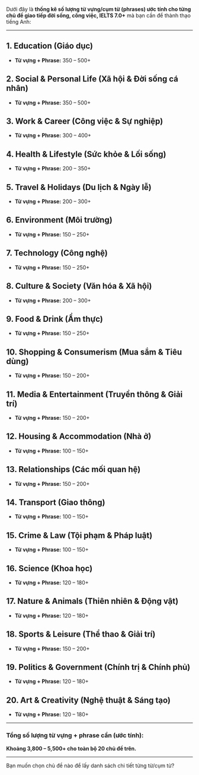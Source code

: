 Dưới đây là **thống kê số lượng từ vựng/cụm từ (phrases) ước tính cho từng chủ đề giao tiếp đời sống, công việc, IELTS 7.0+** mà bạn cần để thành thạo tiếng Anh:

---

## 1. Education (Giáo dục)
- **Từ vựng + Phrase:** 350 – 500+

## 2. Social & Personal Life (Xã hội & Đời sống cá nhân)
- **Từ vựng + Phrase:** 350 – 500+

## 3. Work & Career (Công việc & Sự nghiệp)
- **Từ vựng + Phrase:** 300 – 400+

## 4. Health & Lifestyle (Sức khỏe & Lối sống)
- **Từ vựng + Phrase:** 200 – 350+

## 5. Travel & Holidays (Du lịch & Ngày lễ)
- **Từ vựng + Phrase:** 200 – 300+

## 6. Environment (Môi trường)
- **Từ vựng + Phrase:** 150 – 250+

## 7. Technology (Công nghệ)
- **Từ vựng + Phrase:** 150 – 250+

## 8. Culture & Society (Văn hóa & Xã hội)
- **Từ vựng + Phrase:** 200 – 300+

## 9. Food & Drink (Ẩm thực)
- **Từ vựng + Phrase:** 150 – 250+

## 10. Shopping & Consumerism (Mua sắm & Tiêu dùng)
- **Từ vựng + Phrase:** 150 – 200+

## 11. Media & Entertainment (Truyền thông & Giải trí)
- **Từ vựng + Phrase:** 150 – 200+

## 12. Housing & Accommodation (Nhà ở)
- **Từ vựng + Phrase:** 100 – 150+

## 13. Relationships (Các mối quan hệ)
- **Từ vựng + Phrase:** 150 – 200+

## 14. Transport (Giao thông)
- **Từ vựng + Phrase:** 100 – 150+

## 15. Crime & Law (Tội phạm & Pháp luật)
- **Từ vựng + Phrase:** 100 – 150+

## 16. Science (Khoa học)
- **Từ vựng + Phrase:** 120 – 180+

## 17. Nature & Animals (Thiên nhiên & Động vật)
- **Từ vựng + Phrase:** 120 – 180+

## 18. Sports & Leisure (Thể thao & Giải trí)
- **Từ vựng + Phrase:** 150 – 200+

## 19. Politics & Government (Chính trị & Chính phủ)
- **Từ vựng + Phrase:** 120 – 180+

## 20. Art & Creativity (Nghệ thuật & Sáng tạo)
- **Từ vựng + Phrase:** 120 – 180+

---

### Tổng số lượng từ vựng + phrase cần (ước tính):  
**Khoảng 3,800 – 5,500+ cho toàn bộ 20 chủ đề trên.**

---

Bạn muốn chọn chủ đề nào để lấy danh sách chi tiết từng từ/cụm từ?